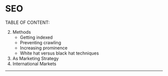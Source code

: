 # SEO

TABLE OF CONTENT:

2. Methods
   - Getting indexed
   - Preventing crawling
   - Increasing prominence
   - White hat versus black hat techniques
3. As Marketing Strategy
4. International Markets

---
